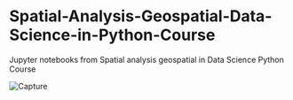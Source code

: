 # Spatial-Analysis-Geospatial-Data-Science-in-Python-Course

Jupyter notebooks from Spatial analysis geospatial in Data Science Python Course

![Capture](https://user-images.githubusercontent.com/99552865/212568592-0e553a39-7bda-4173-80fd-a543feac8014.PNG)
